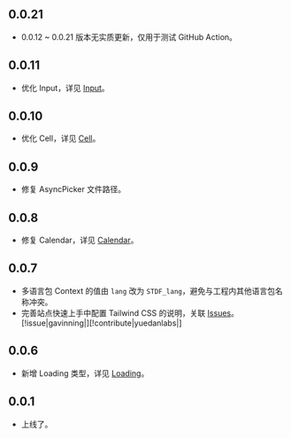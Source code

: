 ## 0.0.21

-   0.0.12 ~ 0.0.21 版本无实质更新，仅用于测试 GitHub Action。

## 0.0.11

-   优化 Input，详见 [Input](https://stdf.design/#/components?nav=input&tab=4)。

## 0.0.10

-   优化 Cell，详见 [Cell](https://stdf.design/#/components?nav=cell&tab=4)。

## 0.0.9

-   修复 AsyncPicker 文件路径。

## 0.0.8

-   修复 Calendar，详见 [Calendar](https://stdf.design/#/components?nav=calendar&tab=4)。

## 0.0.7

-   多语言包 Context 的值由 `lang` 改为 `STDF_lang`，避免与工程内其他语言包名称冲突。
-   完善站点快速上手中配置 Tailwind CSS 的说明，关联 [Issues](https://github.com/dufu1991/stdf/issues/1)。[!issue|gavinning|][!contribute|yuedanlabs|]

## 0.0.6

-   新增 Loading 类型，详见 [Loading](https://stdf.design/#/components?nav=loading&tab=4)。

## 0.0.1

-   上线了。
